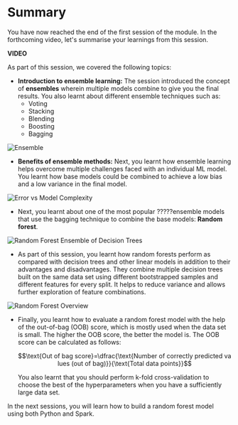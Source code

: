 # Summary

You have now reached the end of the first session of the module. In the forthcoming video, let's summarise your learnings from this session.

**VIDEO**

As part of this session, we covered the following topics:

-   **Introduction to ensemble learning:** The session introduced the concept of **ensembles** wherein multiple models combine to give you the final results. You also learnt about different ensemble techniques such as:
    -   Voting
    -   Stacking
    -   Blending
    -   Boosting
    -   Bagging

![Ensemble](https://i.ibb.co/FmJ0pPP/Ensemble.png)

-   **Benefits of ensemble methods:** Next, you learnt how ensemble learning helps overcome multiple challenges faced with an individual ML model. You learnt how base models could be combined to achieve a low bias and a low variance in the final model. 

![Error vs Model Complexity](https://i.ibb.co/q7bJTVB/Error-vs-Model-Complexity.jpg)

-   Next, you learnt about one of the most popular ?????ensemble models that use the bagging technique to combine the base models: **Random forest**.

![Random Forest Ensemble of Decision Trees](https://i.ibb.co/nQmkY5H/Random-Forest-Ensemble-of-Decision-Trees.jpg)

-   As part of this session, you learnt how random forests perform as compared with decision trees and other linear models in addition to their advantages and disadvantages. They combine multiple decision trees built on the same data set using different bootstrapped samples and different features for every split. It helps to reduce variance and allows further exploration of feature combinations.

![Random Forest Overview](https://i.ibb.co/zsy4kfZ/Random-Forest-Overview.png)

-   Finally, you learnt how to evaluate a random forest model with the help of the out-of-bag (OOB) score, which is mostly used when the data set is small. The higher the OOB score, the better the model is. The OOB score can be calculated as follows:  
      
    $$\text{Out of bag score}=\dfrac{\text{Number of correctly predicted values (out of bag)}}{\text{Total data points}}$$


    You also learnt that you should perform k-fold cross-validation to choose the best of the hyperparameters when you have a sufficiently large data set.
    

In the next sessions, you will learn how to build a random forest model using both Python and Spark.